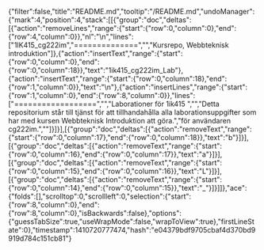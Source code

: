 {"filter":false,"title":"README.md","tooltip":"/README.md","undoManager":{"mark":4,"position":4,"stack":[[{"group":"doc","deltas":[{"action":"removeLines","range":{"start":{"row":0,"column":0},"end":{"row":4,"column":0}},"nl":"\n","lines":["1IK415_cg222im","==============","","Kursrepo, Webbteknisk introduktion"]},{"action":"insertText","range":{"start":{"row":0,"column":0},"end":{"row":0,"column":18}},"text":"1ik415_cg222im_Lab"},{"action":"insertText","range":{"start":{"row":0,"column":18},"end":{"row":1,"column":0}},"text":"\n"},{"action":"insertLines","range":{"start":{"row":1,"column":0},"end":{"row":8,"column":0}},"lines":["==================","","Laborationer för 1ik415 ","","Detta repositorium står till tjänst för att tillhandahålla alla laborationsuppgifter som har med kursen Webbteknisk Introduktion att göra.","för användaren cg222im.",""]}]}],[{"group":"doc","deltas":[{"action":"removeText","range":{"start":{"row":0,"column":17},"end":{"row":0,"column":18}},"text":"b"}]}],[{"group":"doc","deltas":[{"action":"removeText","range":{"start":{"row":0,"column":16},"end":{"row":0,"column":17}},"text":"a"}]}],[{"group":"doc","deltas":[{"action":"removeText","range":{"start":{"row":0,"column":15},"end":{"row":0,"column":16}},"text":"L"}]}],[{"group":"doc","deltas":[{"action":"removeText","range":{"start":{"row":0,"column":14},"end":{"row":0,"column":15}},"text":"_"}]}]]},"ace":{"folds":[],"scrolltop":0,"scrollleft":0,"selection":{"start":{"row":8,"column":0},"end":{"row":8,"column":0},"isBackwards":false},"options":{"guessTabSize":true,"useWrapMode":false,"wrapToView":true},"firstLineState":0},"timestamp":1410720777474,"hash":"e04379bdf9705cbaf4d370bd9919d784c151cb81"}